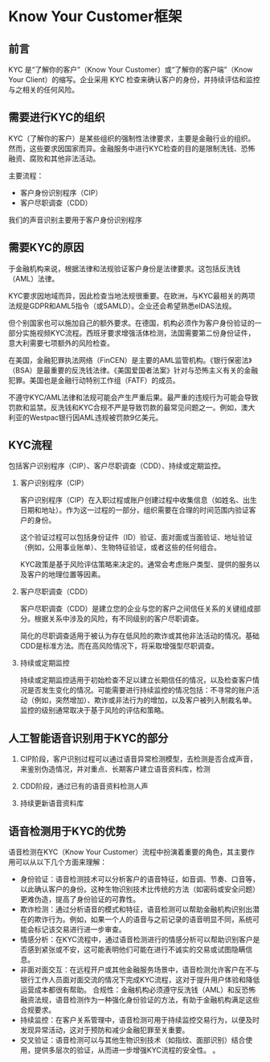 # Know Your Customer框架

## 前言

KYC 是“了解你的客户”（Know Your Customer）或“了解你的客户端”（Know Your Client）的缩写。企业采用 KYC 检查来确认客户的身份，并持续评估和监控与之相关的任何风险。

## 需要进行KYC的组织

KYC（了解你的客户）是某些组织的强制性法律要求，主要是金融行业的组织。然而，这些要求因国家而异。金融服务中进行KYC检查的目的是限制洗钱、恐怖融资、腐败和其他非法活动。

主要流程：
- 客户身份识别程序（CIP）
- 客户尽职调查（CDD）

我们的声音识别主要用于客户身份识别程序

## 需要KYC的原因

于金融机构来说，根据法律和法规验证客户身份是法律要求。这包括反洗钱（AML）法律。

KYC要求因地域而异，因此检查当地法规很重要。在欧洲，与KYC最相关的两项法规是GDPR和AML5指令（或5AMLD）。企业还会希望熟悉eIDAS法规。

但个别国家也可以施加自己的额外要求。在德国，机构必须作为客户身份验证的一部分实施视频KYC流程。西班牙要求增强活体检测，法国需要第二份身份证件，意大利需要七项额外的风险检查。

在美国，金融犯罪执法网络（FinCEN）是主要的AML监管机构。《银行保密法》（BSA）是最重要的反洗钱法律。《美国爱国者法案》针对与恐怖主义有关的金融犯罪。美国也是金融行动特别工作组（FATF）的成员。

不遵守KYC/AML法律和法规可能会产生严重后果。最严重的违规行为可能会导致罚款和监禁。反洗钱和KYC合规不严是导致罚款的最常见问题之一。例如，澳大利亚的Westpac银行因AML违规被罚款9亿美元。

## KYC流程

包括客户识别程序（CIP）、客户尽职调查（CDD）、持续或定期监控。

1. 客户识别程序（CIP）

    客户识别程序（CIP）在入职过程或账户创建过程中收集信息（如姓名、出生日期和地址）。作为这一过程的一部分，组织需要在合理的时间范围内验证客户的身份。

    这个验证过程可以包括身份证件（ID）验证、面对面或当面验证、地址验证（例如，公用事业账单）、生物特征验证，或者这些的任何组合。

    KYC政策是基于风险评估策略来决定的。通常会考虑账户类型、提供的服务以及客户的地理位置等因素。

2. 客户尽职调查（CDD）

    客户尽职调查（CDD）是建立您的企业与您的客户之间信任关系的关键组成部分。根据关系中涉及的风险，有不同级别的客户尽职调查。

    简化的尽职调查适用于被认为存在低风险的欺诈或其他非法活动的情况。基础CDD是标准方法。而在高风险情况下，将采取增强型尽职调查。

3. 持续或定期监控

    持续或定期监控适用于初始检查不足以建立长期信任的情况，以及检查客户情况是否发生变化的情况。可能需要进行持续监控的情况包括：不寻常的账户活动（例如，突然增加）、欺诈或非法行为的增加，以及客户被列入制裁名单。监控的级别通常取决于基于风险的评估和策略。

## 人工智能语音识别用于KYC的部分

1. CIP阶段，客户识别过程可以通过语音异常检测模型，去检测是否合成声音，来鉴别伪造情况，并对重点、长期客户建立语音资料库，检测

2. CDD阶段，通过已有的语音资料检测人声

3. 持续更新语音资料库

## 语音检测用于KYC的优势

语音检测在KYC（Know Your Customer）流程中扮演着重要的角色，其主要作用可以从以下几个方面来理解：
- 身份验证：语音检测技术可以分析客户的语音特征，如音调、节奏、口音等，以此确认客户的身份。这种生物识别技术比传统的方法（如密码或安全问题）更难伪造，提高了身份验证的可靠性。
- 欺诈检测：通过分析语音的模式和特征，语音检测可以帮助金融机构识别出潜在的欺诈行为。例如，如果一个人的语音与之前记录的语音明显不同，系统可能会标记该交易进行进一步审查。
- 情感分析：在KYC流程中，通过语音检测进行的情感分析可以帮助识别客户是否感到紧张或不安，这可能表明他们可能在进行不诚实的交易或试图隐瞒信息。
- 非面对面交互：在远程开户或其他金融服务场景中，语音检测允许客户在不与银行工作人员面对面交流的情况下完成KYC流程，这对于提升用户体验和降低运营成本都很有帮助。
合规性：金融机构必须遵守反洗钱（AML）和反恐怖融资法规，语音检测作为一种强化身份验证的方法，有助于金融机构满足这些合规要求。
- 持续监控：在客户关系管理中，语音检测可用于持续监控交易行为，以便及时发现异常活动，这对于预防和减少金融犯罪至关重要。
- 交叉验证：语音检测可以与其他生物识别技术（如指纹、面部识别）结合使用，提供多层次的验证，从而进一步增强KYC流程的安全性。
。

